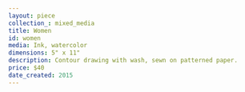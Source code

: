 ```yaml
---
layout: piece
collection_: mixed_media
title: Women
id: women
media: Ink, watercolor
dimensions: 5" x 11"
description: Contour drawing with wash, sewn on patterned paper.
price: $40
date_created: 2015
---
```

